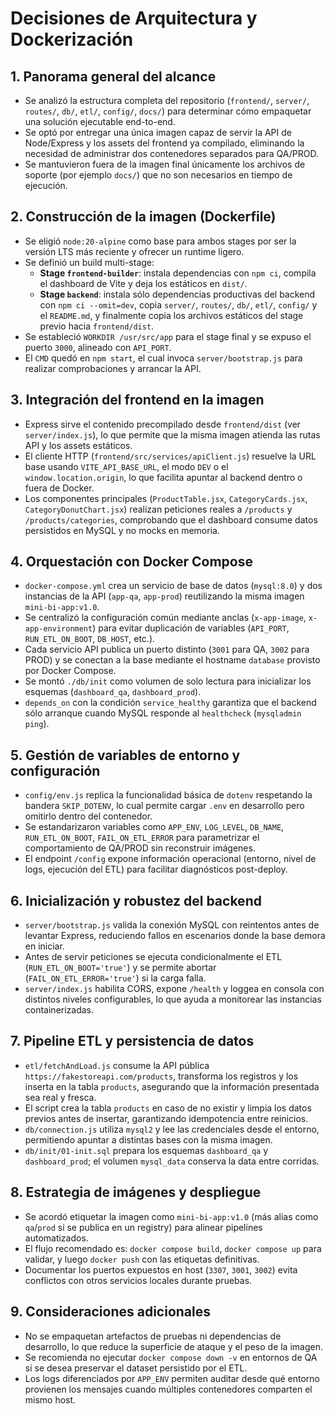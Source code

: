 # Decisiones de Arquitectura y Dockerización

## 1. Panorama general del alcance
- Se analizó la estructura completa del repositorio (`frontend/`, `server/`, `routes/`, `db/`, `etl/`, `config/`, `docs/`) para determinar cómo empaquetar una solución ejecutable end-to-end.
- Se optó por entregar una única imagen capaz de servir la API de Node/Express y los assets del frontend ya compilado, eliminando la necesidad de administrar dos contenedores separados para QA/PROD.
- Se mantuvieron fuera de la imagen final únicamente los archivos de soporte (por ejemplo `docs/`) que no son necesarios en tiempo de ejecución.

## 2. Construcción de la imagen (Dockerfile)
- Se eligió `node:20-alpine` como base para ambos stages por ser la versión LTS más reciente y ofrecer un runtime ligero.
- Se definió un build multi-stage:
  - **Stage `frontend-builder`**: instala dependencias con `npm ci`, compila el dashboard de Vite y deja los estáticos en `dist/`.
  - **Stage `backend`**: instala sólo dependencias productivas del backend con `npm ci --omit=dev`, copia `server/`, `routes/`, `db/`, `etl/`, `config/` y el `README.md`, y finalmente copia los archivos estáticos del stage previo hacia `frontend/dist`.
- Se estableció `WORKDIR /usr/src/app` para el stage final y se expuso el puerto `3000`, alineado con `API_PORT`.
- El `CMD` quedó en `npm start`, el cual invoca `server/bootstrap.js` para realizar comprobaciones y arrancar la API.

## 3. Integración del frontend en la imagen
- Express sirve el contenido precompilado desde `frontend/dist` (ver `server/index.js`), lo que permite que la misma imagen atienda las rutas API y los assets estáticos.
- El cliente HTTP (`frontend/src/services/apiClient.js`) resuelve la URL base usando `VITE_API_BASE_URL`, el modo `DEV` o el `window.location.origin`, lo que facilita apuntar al backend dentro o fuera de Docker.
- Los componentes principales (`ProductTable.jsx`, `CategoryCards.jsx`, `CategoryDonutChart.jsx`) realizan peticiones reales a `/products` y `/products/categories`, comprobando que el dashboard consume datos persistidos en MySQL y no mocks en memoria.

## 4. Orquestación con Docker Compose
- `docker-compose.yml` crea un servicio de base de datos (`mysql:8.0`) y dos instancias de la API (`app-qa`, `app-prod`) reutilizando la misma imagen `mini-bi-app:v1.0`.
- Se centralizó la configuración común mediante anclas (`x-app-image`, `x-app-environment`) para evitar duplicación de variables (`API_PORT`, `RUN_ETL_ON_BOOT`, `DB_HOST`, etc.).
- Cada servicio API publica un puerto distinto (`3001` para QA, `3002` para PROD) y se conectan a la base mediante el hostname `database` provisto por Docker Compose.
- Se montó `./db/init` como volumen de solo lectura para inicializar los esquemas (`dashboard_qa`, `dashboard_prod`).
- `depends_on` con la condición `service_healthy` garantiza que el backend sólo arranque cuando MySQL responde al `healthcheck` (`mysqladmin ping`).

## 5. Gestión de variables de entorno y configuración
- `config/env.js` replica la funcionalidad básica de `dotenv` respetando la bandera `SKIP_DOTENV`, lo cual permite cargar `.env` en desarrollo pero omitirlo dentro del contenedor.
- Se estandarizaron variables como `APP_ENV`, `LOG_LEVEL`, `DB_NAME`, `RUN_ETL_ON_BOOT`, `FAIL_ON_ETL_ERROR` para parametrizar el comportamiento de QA/PROD sin reconstruir imágenes.
- El endpoint `/config` expone información operacional (entorno, nivel de logs, ejecución del ETL) para facilitar diagnósticos post-deploy.

## 6. Inicialización y robustez del backend
- `server/bootstrap.js` valida la conexión MySQL con reintentos antes de levantar Express, reduciendo fallos en escenarios donde la base demora en iniciar.
- Antes de servir peticiones se ejecuta condicionalmente el ETL (`RUN_ETL_ON_BOOT='true'`) y se permite abortar (`FAIL_ON_ETL_ERROR='true'`) si la carga falla.
- `server/index.js` habilita CORS, expone `/health` y loggea en consola con distintos niveles configurables, lo que ayuda a monitorear las instancias containerizadas.

## 7. Pipeline ETL y persistencia de datos
- `etl/fetchAndLoad.js` consume la API pública `https://fakestoreapi.com/products`, transforma los registros y los inserta en la tabla `products`, asegurando que la información presentada sea real y fresca.
- El script crea la tabla `products` en caso de no existir y limpia los datos previos antes de insertar, garantizando idempotencia entre reinicios.
- `db/connection.js` utiliza `mysql2` y lee las credenciales desde el entorno, permitiendo apuntar a distintas bases con la misma imagen.
- `db/init/01-init.sql` prepara los esquemas `dashboard_qa` y `dashboard_prod`; el volumen `mysql_data` conserva la data entre corridas.

## 8. Estrategia de imágenes y despliegue
- Se acordó etiquetar la imagen como `mini-bi-app:v1.0` (más alias como `qa`/`prod` si se publica en un registry) para alinear pipelines automatizados.
- El flujo recomendado es: `docker compose build`, `docker compose up` para validar, y luego `docker push` con las etiquetas definitivas.
- Documentar los puertos expuestos en host (`3307`, `3001`, `3002`) evita conflictos con otros servicios locales durante pruebas.

## 9. Consideraciones adicionales
- No se empaquetan artefactos de pruebas ni dependencias de desarrollo, lo que reduce la superficie de ataque y el peso de la imagen.
- Se recomienda no ejecutar `docker compose down -v` en entornos de QA si se desea preservar el dataset persistido por el ETL.
- Los logs diferenciados por `APP_ENV` permiten auditar desde qué entorno provienen los mensajes cuando múltiples contenedores comparten el mismo host.
